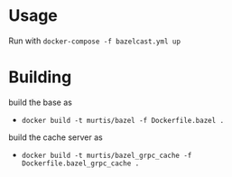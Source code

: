 # Usage

Run with `docker-compose -f bazelcast.yml up`


# Building

build the base as

 *  `docker build -t murtis/bazel -f Dockerfile.bazel .`

build the cache server as

 * `docker build -t murtis/bazel_grpc_cache -f Dockerfile.bazel_grpc_cache .`


